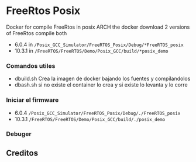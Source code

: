 # FreeRtos Posix
Docker for compile FreeRtos in posix ARCH
the docker download 2 versions of FreeRtos compile both 

 - 6.0.4 in `/Posix_GCC_Simulator/FreeRTOS_Posix/Debug/*FreeRTOS_posix` 
 - 10.3.1 in `/FreeRTOS/FreeRTOS/Demo/Posix_GCC/build/*posix_demo`

### Comandos utiles
 - dbuild.sh
Crea la imagen de docker bajando los fuentes y compilandolos
 - dbash.sh si no existe el container lo crea y si existe lo levanta y lo corre

### Iniciar el firmware
 - 6.0.4   `/Posix_GCC_Simulator/FreeRTOS_Posix/Debug/./FreeRTOS_posix`
 - 10.3.1  `/FreeRTOS/FreeRTOS/Demo/Posix_GCC/build/./posix_demo`

### Debuger 


 ## Creditos
